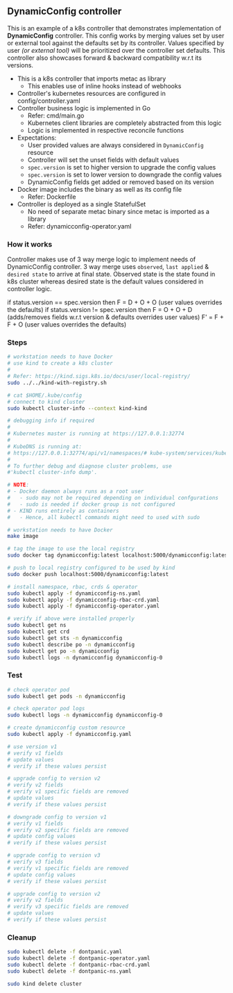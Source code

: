 ## DynamicConfig controller

This is an example of a k8s controller that demonstrates implementation of **DynamicConfig** controller. This config works by merging values set by user or external tool against the defaults set by its controller. Values specified by user _(or external tool)_ will be prioritized over the controller set defaults. This controller also showcases forward & backward compatibility w.r.t its versions. 

- This is a k8s controller that imports metac as library
  - This enables use of inline hooks instead of webhooks
- Controller's kubernetes resources are configured in config/controller.yaml
- Controller business logic is implemented in Go
  - Refer: cmd/main.go
  - Kubernetes client libraries are completely abstracted from this logic
  - Logic is implemented in respective reconcile functions
- Expectations:
    - User provided values are always considered in `DynamicConfig` resource
    - Controller will set the unset fields with default values
    - `spec.version` is set to higher version to upgrade the config values
    - `spec.version` is set to lower version to downgrade the config values
    -  DynamicConfig fields get added or removed based on its version
- Docker image includes the binary as well as its config file
  - Refer: Dockerfile
- Controller is deployed as a single StatefulSet
  - No need of separate metac binary since metac is imported as a library
  - Refer: dynamicconfig-operator.yaml

### How it works

Controller makes use of 3 way merge logic to implement needs of DynamicConfig controller. 3 way merge uses `observed`, `last applied` & `desired state` to arrive at final state. Observed state is the state found in k8s cluster whereas desired state is the default values considered in controller logic.

if status.version == spec.version then
    F = D + O + O  (user values overrides the defaults)
if status.version != spec.version then
    F = O + O + D  (adds/removes fields w.r.t version & defaults overrides user values)
    F' = F + F + O (user values overrides the defaults)

### Steps

```sh
# workstation needs to have Docker
# use kind to create a k8s cluster
#
# Refer: https://kind.sigs.k8s.io/docs/user/local-registry/
sudo ../../kind-with-registry.sh

# cat $HOME/.kube/config
# connect to kind cluster
sudo kubectl cluster-info --context kind-kind

# debugging info if required
#
# Kubernetes master is running at https://127.0.0.1:32774
#
# KubeDNS is running at:
# https://127.0.0.1:32774/api/v1/namespaces/# kube-system/services/kube-dns:dns/proxy
#
# To further debug and diagnose cluster problems, use
#'kubectl cluster-info dump'.
```

```sh
# NOTE:
# - Docker daemon always runs as a root user
#   - sudo may not be required depending on individual confgurations
#   - sudo is needed if docker group is not configured
# - KIND runs entirely as containers
#   - Hence, all kubectl commands might need to used with sudo
```

```sh
# workstation needs to have Docker
make image

# tag the image to use the local registry
sudo docker tag dynamicconfig:latest localhost:5000/dynamicconfig:latest

# push to local registry configured to be used by kind
sudo docker push localhost:5000/dynamicconfig:latest
```

```sh
# install namespace, rbac, crds & operator
sudo kubectl apply -f dynamicconfig-ns.yaml
sudo kubectl apply -f dynamicconfig-rbac-crd.yaml
sudo kubectl apply -f dynamicconfig-operator.yaml

# verify if above were installed properly
sudo kubectl get ns
sudo kubectl get crd
sudo kubectl get sts -n dynamicconfig
sudo kubectl describe po -n dynamicconfig
sudo kubectl get po -n dynamicconfig
sudo kubectl logs -n dynamicconfig dynamicconfig-0
```

### Test

```sh
# check operator pod
sudo kubectl get pods -n dynamicconfig

# check operator pod logs
sudo kubectl logs -n dynamicconfig dynamicconfig-0

# create dynamicconfig custom resource
sudo kubectl apply -f dynamicconfig.yaml

# use version v1
# verify v1 fields
# update values
# verify if these values persist

# upgrade config to version v2
# verify v2 fields
# verify v1 specific fields are removed
# update values
# verify if these values persist

# downgrade config to version v1
# verify v1 fields
# verify v2 specific fields are removed
# update config values
# verify if these values persist

# upgrade config to version v3
# verify v3 fields
# verify v1 specific fields are removed
# update config values
# verify if these values persist

# upgrade config to version v2
# verify v2 fields
# verify v3 specific fields are removed
# update values
# verify if these values persist
```

### Cleanup

```sh
sudo kubectl delete -f dontpanic.yaml
sudo kubectl delete -f dontpanic-operator.yaml
sudo kubectl delete -f dontpanic-rbac-crd.yaml
sudo kubectl delete -f dontpanic-ns.yaml

sudo kind delete cluster
```